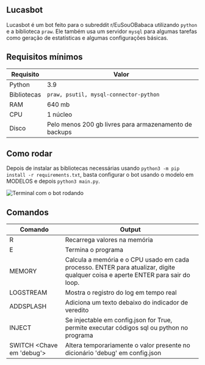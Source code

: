 
## Lucasbot

Lucasbot é um bot feito para o subreddit r/EuSouOBabaca utilizando `python` e a biblioteca `praw`. Ele também usa um servidor `mysql` para algumas tarefas como geração de estatísticas e algumas configurações básicas.

## Requisitos mínimos
|Requisito|Valor  |
|--|--|
| Python |3.9  |
| Bibliotecas|`praw, psutil, mysql-connector-python`  |
| RAM|640 mb  |
| CPU|1 núcleo  |
| Disco|Pelo menos 200 gb livres para armazenamento de backups|

## Como rodar
Depois de instalar as bibliotecas necessárias usando `python3 -m pip install -r requirements.txt`, basta configurar o bot usando o modelo em MODELOS e depois `python3 main.py`.

 ![Terminal com o bot rodando](https://i.imgur.com/uyYvogh.png)
 ## Comandos
 
|Comando|Output  |
|--|--|
| R | Recarrega valores na memória |
| E| Termina o programa |
| MEMORY| Calcula a memória e o CPU usado em cada processo. ENTER para atualizar, digite qualquer coisa e aperte ENTER para sair do loop. |
| LOGSTREAM | Mostra o registro do log em tempo real |
| ADDSPLASH | Adiciona um texto debaixo do indicador de veredito |
| INJECT <SQL ou PYTHON> | Se injectable em config.json for True, permite executar códigos sql ou python no programa |
| SWITCH <Chave em 'debug'> | Altera temporariamente o valor presente no dicionário 'debug' em config.json |
